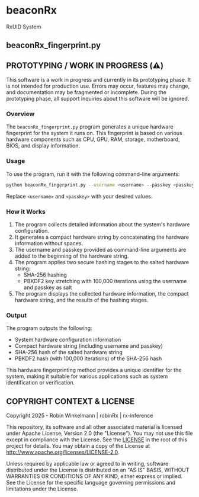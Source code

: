 # beaconRx
RxUID System

## beaconRx_fingerprint.py

## PROTOTYPING / WORK IN PROGRESS (⚠️)

This software is a work in progress and currently in its prototyping phase. It is not intended for production use. Errors may occur, features may change, and documentation may be fragmented or incomplete. During the prototyping phase, all support inquiries about this software will be ignored.

### Overview

The `beaconRx_fingerprint.py` program generates a unique hardware fingerprint for the system it runs on. This fingerprint is based on various hardware components such as CPU, GPU, RAM, storage, motherboard, BIOS, and display information.

### Usage

To use the program, run it with the following command-line arguments:
```bash
python beaconRx_fingerprint.py --username <username> --passkey <passkey>
```
Replace `<username>` and `<passkey>` with your desired values.

### How it Works

1. The program collects detailed information about the system's hardware configuration.
2. It generates a compact hardware string by concatenating the hardware information without spaces.
3. The username and passkey provided as command-line arguments are added to the beginning of the hardware string.
4. The program applies two secure hashing stages to the salted hardware string:
   * SHA-256 hashing
   * PBKDF2 key stretching with 100,000 iterations using the username and passkey as salt
5. The program displays the collected hardware information, the compact hardware string, and the results of the hashing stages.

### Output

The program outputs the following:
* System hardware configuration information
* Compact hardware string (including username and passkey)
* SHA-256 hash of the salted hardware string
* PBKDF2 hash (with 100,000 iterations) of the SHA-256 hash

This hardware fingerprinting method provides a unique identifier for the system, making it suitable for various applications such as system identification or verification.

## COPYRIGHT CONTEXT & LICENSE

Copyright 2025 - Robin Winkelmann | robinRx | rx-inference

This repository, its software and all other associated material is licensed under Apache License, Version 2.0 (the "License").
You may not use this file except in compliance with the License.
See the [LICENSE](https://github.com/rx-inference/beaconRx/blob/main/LICENSE) in the root of this project for details.
You may obtain a copy of the License at http://www.apache.org/licenses/LICENSE-2.0.

Unless required by applicable law or agreed to in writing, software
distributed under the License is distributed on an "AS IS" BASIS,
WITHOUT WARRANTIES OR CONDITIONS OF ANY KIND, either express or implied.
See the License for the specific language governing permissions and
limitations under the License.